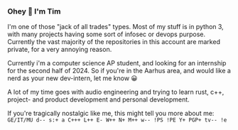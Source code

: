 ### Ohey :wave: I'm Tim

I'm one of those "jack of all trades" types. Most of my stuff is in python 3, with many projects having some sort of infosec or devops purpose.
Currently the vast majority of the repositories in this account are marked private, for a very annoying reason.

Currently i'm a computer science AP student, and looking for an internship for the second half of 2024.
So if you're in the Aarhus area, and would like a nerd as your new dev-intern, let me know 😀

A lot of my time goes with audio engineering and trying to learn rust, c++, project- and product development and personal development.

If you're tragically nostalgic like me, this might tell you more about me:  
`GE/IT/MU d-- s:+ a C+++ L++ E- W++ N+ M++ w-- !PS !PE Y+ PGP+ tv-- !e`


<!--
**Veticus/veticus** is a ✨ _special_ ✨ repository because its `README.md` (this file) appears on your GitHub profile.

Here are some ideas to get you started:

- 🔭 I’m currently working on ...
- 🌱 I’m currently learning ...
- 👯 I’m looking to collaborate on ...
- 🤔 I’m looking for help with ...
- 💬 Ask me about ...
- 📫 How to reach me: ...
- 😄 Pronouns: ...
- ⚡ Fun fact: ...
-->
